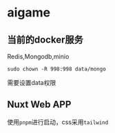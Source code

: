 # aigame

## 当前的docker服务

Redis,Mongodb,minio

`sudo chown -R 998:998 data/mongo`

需要设置data权限

## Nuxt Web APP

使用`pnpm`进行启动，css采用`tailwind`